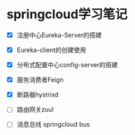 # springcloud学习笔记

- [x] 注册中心Eureka-Server的搭建

- [x] Eureka-client的创建使用

- [x] 分布式配置中心config-server的搭建
 
- [x] 服务消费者Feign
 
- [x] 断路器hystrixd

- [ ] 路由网关zuul
 
- [ ] 消息总线 springcloud bus
